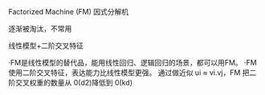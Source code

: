 Factorized Machine (FM) 因式分解机

逐渐被淘汰，不常用

线性模型+二阶交叉特征

·FM是线性模型的替代品，能用线性回归、逻辑回归的场景，都可以用FM。
·FM 使用二阶交叉特征，表达能力比线性模型更强。
通过做近似 ui ≈ vi.vj，FM 把二阶交叉权重的数量从 0(d2)降低到 0(kd)